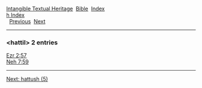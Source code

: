 [Intangible Textual Heritage](../../index)  [Bible](../index) 
[Index](index)   
[h Index](_h_)  
  [Previous](c05228)  [Next](c05230) 

------------------------------------------------------------------------

### &lt;hattil&gt; 2 entries

[Ezr 2:57](../kjv/ezr002.htm#057)  
[Neh 7:59](../kjv/neh007.htm#059)  

------------------------------------------------------------------------

[Next: hattush (5)](c05230)
